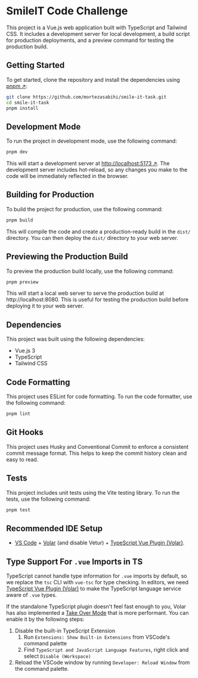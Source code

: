 # SmileIT Code Challenge

This project is a Vue.js web application built with TypeScript and Tailwind CSS. It includes a development server for local development, a build script for production deployments, and a preview command for testing the production build.

## Getting Started

To get started, clone the repository and install the dependencies using [pnpm ↗](https://pnpm.io/):

```bash
git clone https://github.com/mortezasabihi/smile-it-task.git
cd smile-it-task
pnpm install
```

## Development Mode

To run the project in development mode, use the following command:

```bash
pnpm dev
```

This will start a development server at [http://localhost:5173 ↗](http://localhost:5173). The development server includes hot-reload, so any changes you make to the code will be immediately reflected in the browser.

## Building for Production

To build the project for production, use the following command:

```bash
pnpm build
```

This will compile the code and create a production-ready build in the `dist/` directory. You can then deploy the `dist/` directory to your web server.

## Previewing the Production Build

To preview the production build locally, use the following command:

```bash
pnpm preview
```

This will start a local web server to serve the production build at http://localhost:8080. This is useful for testing the production build before deploying it to your web server.

## Dependencies

This project was built using the following dependencies:

- Vue.js 3
- TypeScript
- Tailwind CSS

## Code Formatting

This project uses ESLint for code formatting. To run the code formatter, use the following command:

```bash
pnpm lint
```

## Git Hooks

This project uses Husky and Conventional Commit to enforce a consistent commit message format. This helps to keep the commit history clean and easy to read. 

## Tests

This project includes unit tests using the Vite testing library. To run the tests, use the following command:

```bash
pnpm test
```

## Recommended IDE Setup

- [VS Code](https://code.visualstudio.com/) + [Volar](https://marketplace.visualstudio.com/items?itemName=Vue.volar) (and disable Vetur) + [TypeScript Vue Plugin (Volar)](https://marketplace.visualstudio.com/items?itemName=Vue.vscode-typescript-vue-plugin).

## Type Support For `.vue` Imports in TS

TypeScript cannot handle type information for `.vue` imports by default, so we replace the `tsc` CLI with `vue-tsc` for type checking. In editors, we need [TypeScript Vue Plugin (Volar)](https://marketplace.visualstudio.com/items?itemName=Vue.vscode-typescript-vue-plugin) to make the TypeScript language service aware of `.vue` types.

If the standalone TypeScript plugin doesn't feel fast enough to you, Volar has also implemented a [Take Over Mode](https://github.com/johnsoncodehk/volar/discussions/471#discussioncomment-1361669) that is more performant. You can enable it by the following steps:

1. Disable the built-in TypeScript Extension
   1. Run `Extensions: Show Built-in Extensions` from VSCode's command palette
   2. Find `TypeScript and JavaScript Language Features`, right click and select `Disable (Workspace)`
2. Reload the VSCode window by running `Developer: Reload Window` from the command palette.
